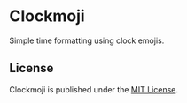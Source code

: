 # Clockmoji

Simple time formatting using clock emojis.

## License

Clockmoji is published under the [MIT License](https://opensource.org/licenses/MIT).
